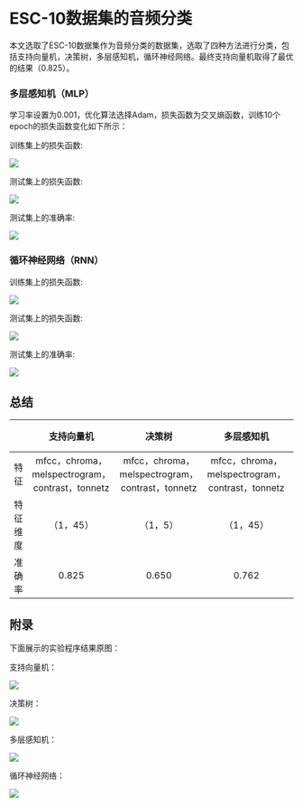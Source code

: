 # ESC-10数据集的音频分类

本文选取了ESC-10数据集作为音频分类的数据集，选取了四种方法进行分类，包括支持向量机，决策树，多层感知机，循环神经网络。最终支持向量机取得了最优的结果（0.825）。


### 多层感知机（MLP）

学习率设置为0.001，优化算法选择Adam，损失函数为交叉熵函数，训练10个epoch的损失函数变化如下所示：

训练集上的损失函数:

![](C:\Users\xzy123\Desktop\work\train_loss1.png)

测试集上的损失函数:

![](C:\Users\xzy123\Desktop\work\test_loss1.png)

测试集上的准确率:

![](C:\Users\xzy123\Desktop\work\test_accury1.png)



### 循环神经网络（RNN）

训练集上的损失函数:

![](C:\Users\xzy123\Desktop\work\train_loss.png)

测试集上的损失函数:

![](C:\Users\xzy123\Desktop\work\test_loss.png)

测试集上的准确率:

![](C:\Users\xzy123\Desktop\work\test_accury.png)

## 总结

|          |                   支持向量机                    |                     决策树                      |                   多层感知机                    | 循环神经网络 |
| :------: | :---------------------------------------------: | :---------------------------------------------: | :---------------------------------------------: | :----------: |
|   特征   | mfcc，chroma，melspectrogram，contrast，tonnetz | mfcc，chroma，melspectrogram，contrast，tonnetz | mfcc，chroma，melspectrogram，contrast，tonnetz |     mfcc     |
| 特征维度 |                    （1，45）                    |                    （1，5）                     |                    （1，45）                    | （431, 20）  |
|  准确率  |                      0.825                      |                      0.650                      |                      0.762                      |    0.750     |

## 附录

下面展示的实验程序结果原图：

支持向量机：

![](C:\Users\xzy123\Desktop\work\附录\svm.png)

决策树：

![](C:\Users\xzy123\Desktop\work\附录\clf.png)

多层感知机：

![](C:\Users\xzy123\Desktop\work\附录\mlp.png)

循环神经网络：

![](C:\Users\xzy123\Desktop\work\附录\rnn.png)

